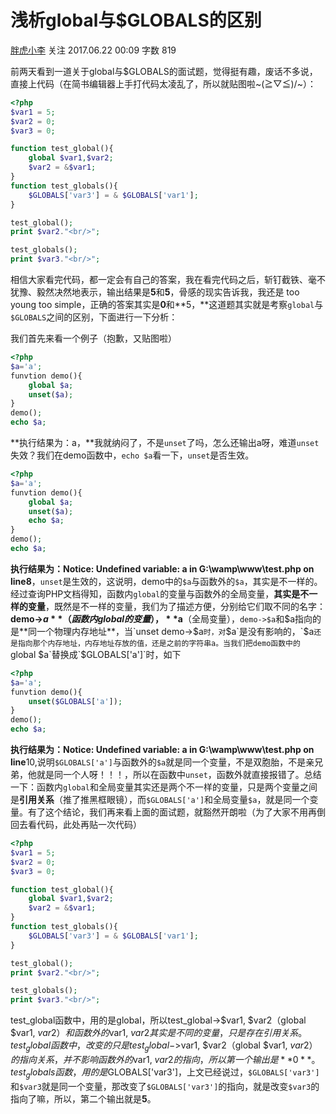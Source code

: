 # 浅析global与$GLOBALS的区别

[胖虎小李][0] 关注 2017.06.22 00:09  字数 819  

前两天看到一道关于global与$GLOBALS的面试题，觉得挺有趣，废话不多说，直接上代码（在简书编辑器上手打代码太凌乱了，所以就贴图啦~\(≧▽≦)/~）：

```php
<?php 
$var1 = 5;
$var2 = 0;
$var3 = 0;

function test_global(){
    global $var1,$var2;
    $var2 = &$var1;
}
function test_globals(){
    $GLOBALS['var3'] = & $GLOBALS['var1'];
}

test_global();
print $var2."<br/>";

test_globals();
print $var3."<br/>";

```

相信大家看完代码，都一定会有自己的答案，我在看完代码之后，斩钉截铁、毫不犹豫、毅然决然地表示，输出结果是**5**和**5**，骨感的现实告诉我，我还是 too young too simple，正确的答案其实是**0**和**5，**这道题其实就是考察`global`与`$GLOBALS`之间的区别，下面进行一下分析：

我们首先来看一个例子（抱歉，又贴图啦）

```php
<?php 
$a='a';
funvtion demo(){
    global $a;
    unset($a);
}
demo();
echo $a;
```

**执行结果为：a，**我就纳闷了，不是`unset`了吗，怎么还输出a呀，难道`unset`失效？我们在demo函数中，`echo $a`看一下，`unset`是否生效。

```php
<?php 
$a='a';
funvtion demo(){
    global $a;
    unset($a);
    echo $a;
}
demo();
echo $a;
```

**执行结果为：Notice: Undefined variable: a in G:\wamp\www\test.php on line8**，`unset`是生效的，这说明，demo中的`$a`与函数外的`$a`，其实是不一样的。经过查询PHP文档得知，函数内`global`的变量与函数外的全局变量，**其实是不一样的变量**，既然是不一样的变量，我们为了描述方便，分别给它们取不同的名字：**demo->$a**（函数内global的变量），**$a**（全局变量），`demo->$a`和$a指向的是**同一个物理内存地址**，当`unset demo->$a`时，对`$a`是没有影响的，`$a`还是指向那个内存地址，内存地址存放的值，还是之前的字符串a。当我们把demo函数中的 `global $a`替换成`$GLOBALS['a']`时，如下

```php
<?php 
$a='a';
funvtion demo(){
    unset($GLOBALS['a']);
}
demo();
echo $a;
```

**执行结果为：Notice: Undefined variable: a in G:\wamp\www\test.php on line**10,说明`$GLOBALS['a']`与函数外的`$a`就是同一个变量，不是双胞胎，不是亲兄弟，他就是同一个人呀！！！，所以在函数中`unset`，函数外就直接报错了。总结一下：函数内`global`和全局变量其实还是两个不一样的变量，只是两个变量之间是**引用关系**（推了推黑框眼镜），而`$GLOBALS['a']`和全局变量`$a`，就是同一个变量。有了这个结论，我们再来看上面的面试题，就豁然开朗啦（为了大家不用再倒回去看代码，此处再贴一次代码）

```php
<?php 
$var1 = 5;
$var2 = 0;
$var3 = 0;

function test_global(){
    global $var1,$var2;
    $var2 = &$var1;
}
function test_globals(){
    $GLOBALS['var3'] = & $GLOBALS['var1'];
}

test_global();
print $var2."<br/>";

test_globals();
print $var3."<br/>";
```

test_global函数中，用的是global，所以test_global->$var1, $var2（global $var1, $var2）和函数外的$var1, $var2其实是不同的变量，只是存在引用关系。test_global函数中，改变的只是test_global->$var1, $var2（global $var1, $var2）的指向关系，并不影响函数外的$var1, $var2的指向，所以第一个输出是**0**。test_globals函数，用的是$GLOBALS['var3']，上文已经说过，`$GLOBALS['var3']`和`$var3`就是同一个变量，那改变了`$GLOBALS['var3']`的指向，就是改变`$var3`的指向了嘛，所以，第二个输出就是**5**。

[0]: /u/f2c2d3d12d98
